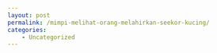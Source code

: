 ```yaml
---
layout: post
permalink: /mimpi-melihat-orang-melahirkan-seekor-kucing/
categories:
    - Uncategorized
---
```


